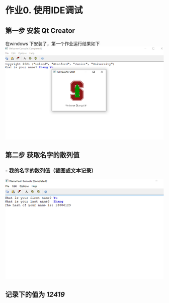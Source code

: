 # 作业0. 使用IDE调试
## 第一步 安装 Qt Creator
在windows 下安装了，第一个作业运行结果如下
![](https://github.com/zhyzhy-github-hub/CPP_learn_XueHaoCs106/blob/main/homework01/HW1_figs/CS06B_01.png)

## 第二步 获取名字的散列值

### - 我的名字的散列值（截图或文本记录）
![](https://github.com/zhyzhy-github-hub/CPP_learn_XueHaoCs106/blob/main/homework01/HW1_figs/Assign0_01.png)

## 记录下的值为 ***12419***
